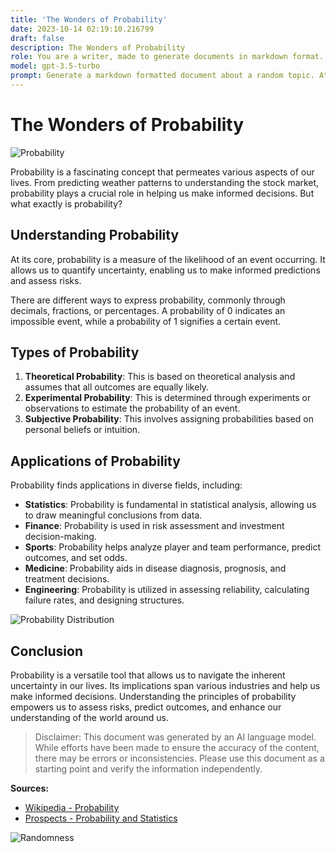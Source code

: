 ```yaml
---
title: 'The Wonders of Probability'
date: 2023-10-14 02:19:10.216799
draft: false
description: The Wonders of Probability
role: You are a writer, made to generate documents in markdown format. It is very important that all of the documents you generate are in valid markdown format.
model: gpt-3.5-turbo
prompt: Generate a markdown formatted document about a random topic. At the bottom, include a disclaimer explaining that the document was generated by you. The first line of the document should be the title. Make sure that the entire document is in proper markdown format, using a mix of various tags to make the document visually appealing.
---
```


# The Wonders of Probability

![Probability](https://images.unsplash.com/photo-1507838195531-a4b0303fb9b6?ixid=MnwxMjA3fDB8MHxzZWFyY2h8Mnx8cHJvbWJpbGludHxlbnwwfHwwfHw%3D&ixlib=rb-1.2.1&auto=format&fit=crop&w=800&q=60)

Probability is a fascinating concept that permeates various aspects of our lives. From predicting weather patterns to understanding the stock market, probability plays a crucial role in helping us make informed decisions. But what exactly is probability?

## Understanding Probability

At its core, probability is a measure of the likelihood of an event occurring. It allows us to quantify uncertainty, enabling us to make informed predictions and assess risks.

There are different ways to express probability, commonly through decimals, fractions, or percentages. A probability of 0 indicates an impossible event, while a probability of 1 signifies a certain event.

## Types of Probability

1. **Theoretical Probability**: This is based on theoretical analysis and assumes that all outcomes are equally likely.
2. **Experimental Probability**: This is determined through experiments or observations to estimate the probability of an event.
3. **Subjective Probability**: This involves assigning probabilities based on personal beliefs or intuition.

## Applications of Probability

Probability finds applications in diverse fields, including:

- **Statistics**: Probability is fundamental in statistical analysis, allowing us to draw meaningful conclusions from data.
- **Finance**: Probability is used in risk assessment and investment decision-making.
- **Sports**: Probability helps analyze player and team performance, predict outcomes, and set odds.
- **Medicine**: Probability aids in disease diagnosis, prognosis, and treatment decisions.
- **Engineering**: Probability is utilized in assessing reliability, calculating failure rates, and designing structures.

![Probability Distribution](https://images.unsplash.com/photo-1577414871832-41e2bd05b211?ixid=MnwxMjA3fDB8MHxzZWFyY2h8OXx8cHJvbWJpbGl0eSUyMGRpc3RyaWJ1bWVudHxlbnwwfHwwfHw%3D&ixlib=rb-1.2.1&auto=format&fit=crop&w=800&q=60)

## Conclusion

Probability is a versatile tool that allows us to navigate the inherent uncertainty in our lives. Its implications span various industries and help us make informed decisions. Understanding the principles of probability empowers us to assess risks, predict outcomes, and enhance our understanding of the world around us.

> Disclaimer: This document was generated by an AI language model. While efforts have been made to ensure the accuracy of the content, there may be errors or inconsistencies. Please use this document as a starting point and verify the information independently.

**Sources:**
- [Wikipedia - Probability](https://en.wikipedia.org/wiki/Probability)
- [Prospects - Probability and Statistics](https://www.prospects.ac.uk/careers-advice/what-can-i-do-with-my-maths-degree/probability-and-statistics)

![Randomness](https://images.unsplash.com/photo-1528096966023-2a9f088b6e75?ixid=MnwxMjA3fDB8MHxzZWFyY2h8M3x8cmFuZG9tJTIwcHJvbWJpbGl0eSUyMGRpc3RyaWJ1bWVudHxlbnwwfHwwfHw%3D&ixlib=rb-1.2.1&auto=format&fit=crop&w=800&q=60)